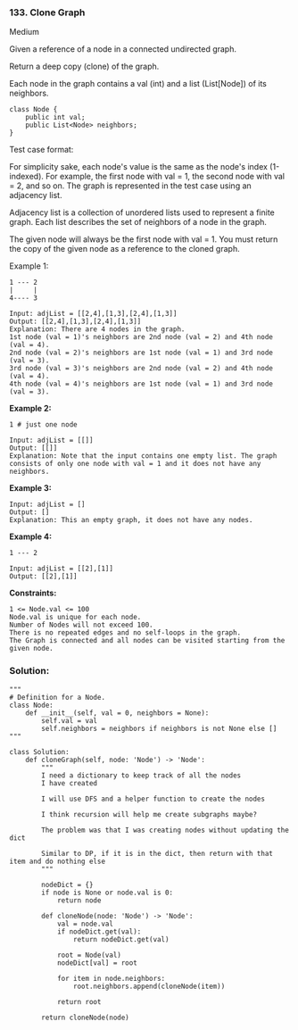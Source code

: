### 133. Clone Graph
Medium

Given a reference of a node in a connected undirected graph.

Return a deep copy (clone) of the graph.

Each node in the graph contains a val (int) and a list (List[Node]) of its neighbors.
```
class Node {
    public int val;
    public List<Node> neighbors;
}
``` 

Test case format:

For simplicity sake, each node's value is the same as the node's index (1-indexed). For example, the first node with val = 1, the second node with val = 2, and so on. The graph is represented in the test case using an adjacency list.

Adjacency list is a collection of unordered lists used to represent a finite graph. Each list describes the set of neighbors of a node in the graph.

The given node will always be the first node with val = 1. You must return the copy of the given node as a reference to the cloned graph.

Example 1:
```
1 --- 2
|     |
4---- 3

Input: adjList = [[2,4],[1,3],[2,4],[1,3]]
Output: [[2,4],[1,3],[2,4],[1,3]]
Explanation: There are 4 nodes in the graph.
1st node (val = 1)'s neighbors are 2nd node (val = 2) and 4th node (val = 4).
2nd node (val = 2)'s neighbors are 1st node (val = 1) and 3rd node (val = 3).
3rd node (val = 3)'s neighbors are 2nd node (val = 2) and 4th node (val = 4).
4th node (val = 4)'s neighbors are 1st node (val = 1) and 3rd node (val = 3).
```

**Example 2:**
```
1 # just one node

Input: adjList = [[]]
Output: [[]]
Explanation: Note that the input contains one empty list. The graph consists of only one node with val = 1 and it does not have any neighbors.
```

**Example 3:**
```
Input: adjList = []
Output: []
Explanation: This an empty graph, it does not have any nodes.
```

**Example 4:**
```
1 --- 2

Input: adjList = [[2],[1]]
Output: [[2],[1]]
``` 

**Constraints:**
```
1 <= Node.val <= 100
Node.val is unique for each node.
Number of Nodes will not exceed 100.
There is no repeated edges and no self-loops in the graph.
The Graph is connected and all nodes can be visited starting from the given node.
```


### Solution:
```
"""
# Definition for a Node.
class Node:
    def __init__(self, val = 0, neighbors = None):
        self.val = val
        self.neighbors = neighbors if neighbors is not None else []
"""

class Solution:
    def cloneGraph(self, node: 'Node') -> 'Node':
        """
        I need a dictionary to keep track of all the nodes
        I have created
        
        I will use DFS and a helper function to create the nodes
        
        I think recursion will help me create subgraphs maybe?
        
        The problem was that I was creating nodes without updating the dict
        
        Similar to DP, if it is in the dict, then return with that item and do nothing else
        """
        
        nodeDict = {}
        if node is None or node.val is 0:
            return node
        
        def cloneNode(node: 'Node') -> 'Node':
            val = node.val
            if nodeDict.get(val):
                return nodeDict.get(val)
            
            root = Node(val)
            nodeDict[val] = root

            for item in node.neighbors:
                root.neighbors.append(cloneNode(item))

            return root

        return cloneNode(node)
                
```
